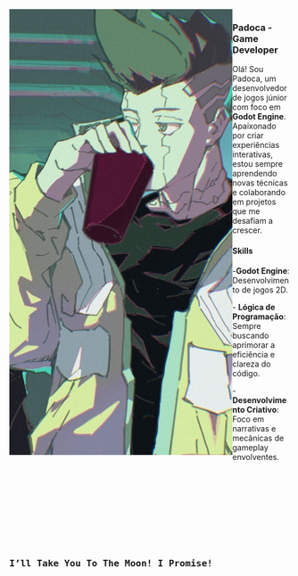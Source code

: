 <img src= "https://raw.githubusercontent.com/Padoca014/imagens-readme/main/David-readme.png" align='left' width="400">

<h3> Padoca - Game Developer </h3>

Olá! Sou Padoca, um desenvolvedor de jogos júnior com foco em **Godot Engine**. Apaixonado por criar experiências interativas, estou sempre aprendendo novas técnicas e colaborando em projetos que me desafiam a crescer.

<h4> Skills </h4>

\-**Godot Engine**: Desenvolvimento de jogos 2D.

\- **Lógica de Programação**: Sempre buscando aprimorar a eficiência e clareza do código.

\- **Desenvolvimento Criativo**: Foco em narrativas e mecânicas de gameplay envolventes.

<br>
<br>
<br>
<br>
<br>
<br>
<br>
<br>
<h3><samp> I’ll Take You To The Moon! I Promise! </samp> </h3>
